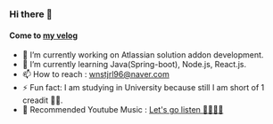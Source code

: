 ### Hi there 👋
#### Come to [my velog](https://velog.io/@junsugi) 

- 🔭 I’m currently working on Atlassian solution addon development.
- 🌱 I’m currently learning Java(Spring-boot), Node.js, React.js.
- 📫 How to reach : wnstjrl96@naver.com 
- ⚡ Fun fact: I am studying in University because still I am short of 1 creadit 🤣🤣.
- 🎼 Recommended Youtube Music : [Let's go listen 💁‍♂️🤷‍♂️](https://youtu.be/lCdQcZDDdOs)
